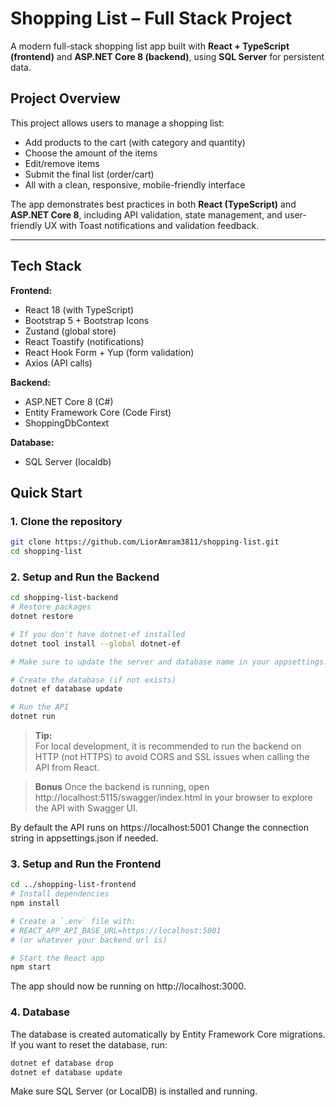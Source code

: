 # Shopping List – Full Stack Project

A modern full-stack shopping list app built with **React + TypeScript (frontend)** and **ASP.NET Core 8 (backend)**, using **SQL Server** for persistent data.

## Project Overview

This project allows users to manage a shopping list:

- Add products to the cart (with category and quantity)
- Choose the amount of the items
- Edit/remove items
- Submit the final list (order/cart)
- All with a clean, responsive, mobile-friendly interface

The app demonstrates best practices in both **React (TypeScript)** and **ASP.NET Core 8**, including API validation, state management, and user-friendly UX with Toast notifications and validation feedback.

---

## Tech Stack

**Frontend:**

- React 18 (with TypeScript)
- Bootstrap 5 + Bootstrap Icons
- Zustand (global store)
- React Toastify (notifications)
- React Hook Form + Yup (form validation)
- Axios (API calls)

**Backend:**

- ASP.NET Core 8 (C#)
- Entity Framework Core (Code First)
- ShoppingDbContext

**Database:**

- SQL Server (localdb)

## Quick Start

### 1. Clone the repository

```bash
git clone https://github.com/LiorAmram3811/shopping-list.git
cd shopping-list
```

### 2. Setup and Run the Backend

```bash
cd shopping-list-backend
# Restore packages
dotnet restore

# If you don't have dotnet-ef installed
dotnet tool install --global dotnet-ef

# Make sure to update the server and database name in your appsettings.json file, if needed.

# Create the database (if not exists)
dotnet ef database update

# Run the API
dotnet run
```

> **Tip:**  
> For local development, it is recommended to run the backend on HTTP (not HTTPS) to avoid CORS and SSL issues when calling the API from React.

> **Bonus**
> Once the backend is running, open http://localhost:5115/swagger/index.html in your browser to explore the API with Swagger UI.

By default the API runs on https://localhost:5001
Change the connection string in appsettings.json if needed.

### 3. Setup and Run the Frontend

```bash
cd ../shopping-list-frontend
# Install dependencies
npm install

# Create a `.env` file with:
# REACT_APP_API_BASE_URL=https://localhost:5001
# (or whatever your backend url is)

# Start the React app
npm start
```

The app should now be running on http://localhost:3000.

### 4. Database

The database is created automatically by Entity Framework Core migrations.
If you want to reset the database, run:

```bash
dotnet ef database drop
dotnet ef database update
```

Make sure SQL Server (or LocalDB) is installed and running.
